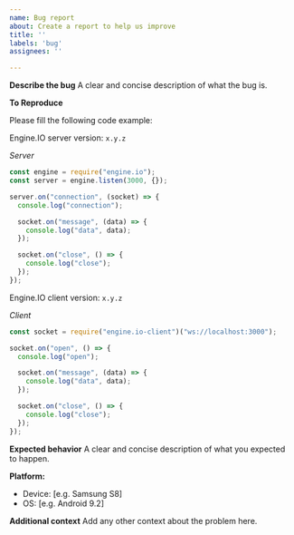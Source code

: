 ```yaml
---
name: Bug report
about: Create a report to help us improve
title: ''
labels: 'bug'
assignees: ''

---
```


**Describe the bug**
A clear and concise description of what the bug is.

**To Reproduce**

Please fill the following code example:

Engine.IO server version: `x.y.z`

*Server*

```js
const engine = require("engine.io");
const server = engine.listen(3000, {});

server.on("connection", (socket) => {
  console.log("connection");

  socket.on("message", (data) => {
    console.log("data", data);
  });

  socket.on("close", () => {
    console.log("close");
  });
});
```

Engine.IO client version: `x.y.z`

*Client*

```js
const socket = require("engine.io-client")("ws://localhost:3000");

socket.on("open", () => {
  console.log("open");

  socket.on("message", (data) => {
    console.log("data", data);
  });

  socket.on("close", () => {
    console.log("close");
  });
});
```

**Expected behavior**
A clear and concise description of what you expected to happen.

**Platform:**
 - Device: [e.g. Samsung S8]
 - OS: [e.g. Android 9.2]

**Additional context**
Add any other context about the problem here.
